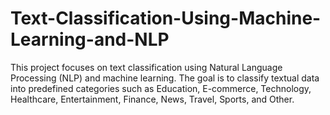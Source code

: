 # Text-Classification-Using-Machine-Learning-and-NLP
This project focuses on text classification using Natural Language Processing (NLP) and machine learning. The goal is to classify textual data into predefined categories such as Education, E-commerce, Technology, Healthcare, Entertainment, Finance, News, Travel, Sports, and Other. 
